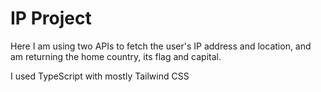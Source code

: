 # IP Project

Here I am using two APIs to fetch the user's IP address and location, and am returning the home country, its flag and capital. 

I used TypeScript with mostly Tailwind CSS
